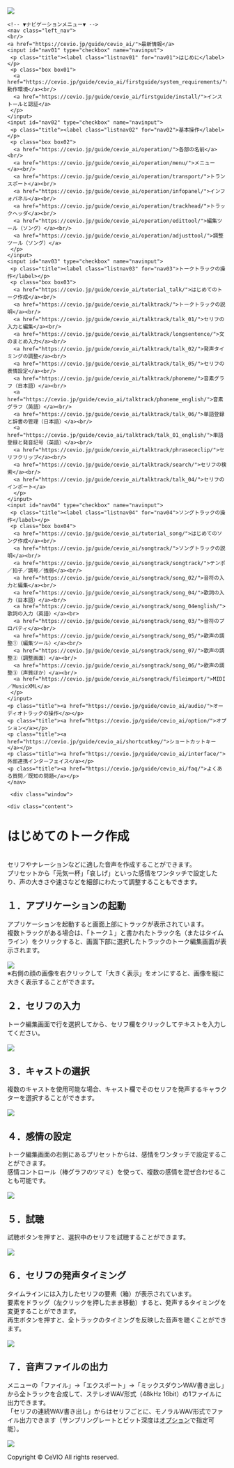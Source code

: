 <!doctype html>
<html>
<head>
   <meta charset="utf-8"/>
   <title>CeVIO AI ユーザーズガイド ┃ トークを作成してみよう</title>
   <link rel="stylesheet" href="../css/style.css">
</head>

<body>
   <!-- ▼ヘッダー▼ -->
    <div class="header">
  <img src="https://cevio.jp/guide/cevio_ai/image/header_image_title.png">
</div>   <!-- ▲ヘッダー▲ -->
   <main class="main">

   <!-- ▼ナビゲーションメニュー▼ -->
    <!-- ▼ナビゲーションメニュー▼ -->
    <nav class="left_nav">
    <br/>
    <a href="https://cevio.jp/guide/cevio_ai/">最新情報</a>
    <input id="nav01" type="checkbox" name="navinput">
     <p class="title"><label class="listnav01" for="nav01">はじめに</label></p>
     <p class="box box01">
      <a href="https://cevio.jp/guide/cevio_ai/firstguide/system_requirements/">動作環境</a><br/>
      <a href="https://cevio.jp/guide/cevio_ai/firstguide/install/">インストールと認証</a>
     </p>
    </input>
    <input id="nav02" type="checkbox" name="navinput">
     <p class="title"><label class="listnav02" for="nav02">基本操作</label></p>
     <p class="box box02">
      <a href="https://cevio.jp/guide/cevio_ai/operation/">各部の名前</a><br/>
      <a href="https://cevio.jp/guide/cevio_ai/operation/menu/">メニュー</a><br/>
      <a href="https://cevio.jp/guide/cevio_ai/operation/transport/">トランスポート</a><br/>
      <a href="https://cevio.jp/guide/cevio_ai/operation/infopanel/">インフォパネル</a><br/>
      <a href="https://cevio.jp/guide/cevio_ai/operation/trackhead/">トラックヘッダ</a><br/>
      <a href="https://cevio.jp/guide/cevio_ai/operation/edittool/">編集ツール（ソング）</a><br/>
      <a href="https://cevio.jp/guide/cevio_ai/operation/adjusttool/">調整ツール（ソング）</a>
     </p>
    </input>
    <input id="nav03" type="checkbox" name="navinput">
     <p class="title"><label class="listnav03" for="nav03">トークトラックの操作</label></p>
     <p class="box box03">
      <a href="https://cevio.jp/guide/cevio_ai/tutorial_talk/">はじめてのトーク作成</a><br/>
      <a href="https://cevio.jp/guide/cevio_ai/talktrack/">トークトラックの説明</a><br/>
      <a href="https://cevio.jp/guide/cevio_ai/talktrack/talk_01/">セリフの入力と編集</a><br/>
      <a href="https://cevio.jp/guide/cevio_ai/talktrack/longsentence/">文のまとめ入力</a><br/>
      <a href="https://cevio.jp/guide/cevio_ai/talktrack/talk_02/">発声タイミングの調整</a><br/>
      <a href="https://cevio.jp/guide/cevio_ai/talktrack/talk_05/">セリフの表情設定</a><br/>
      <a href="https://cevio.jp/guide/cevio_ai/talktrack/phoneme/">音素グラフ（日本語）</a><br/>
      <a href="https://cevio.jp/guide/cevio_ai/talktrack/phoneme_english/">音素グラフ（英語）</a><br/>
      <a href="https://cevio.jp/guide/cevio_ai/talktrack/talk_06/">単語登録と辞書の管理（日本語）</a><br/>
      <a href="https://cevio.jp/guide/cevio_ai/talktrack/talk_01_english/">単語登録と発音記号（英語）</a><br/>
      <a href="https://cevio.jp/guide/cevio_ai/talktrack/phrasececlip/">セリフクリップ</a><br/>
      <a href="https://cevio.jp/guide/cevio_ai/talktrack/search/">セリフの検索</a><br/>
      <a href="https://cevio.jp/guide/cevio_ai/talktrack/talk_04/">セリフのインポート</a>
      </p>
    </input>
    <input id="nav04" type="checkbox" name="navinput">
     <p class="title"><label class="listnav04" for="nav04">ソングトラックの操作</label></p>
     <p class="box box04">
      <a href="https://cevio.jp/guide/cevio_ai/tutorial_song/">はじめてのソング作成</a><br/>
      <a href="https://cevio.jp/guide/cevio_ai/songtrack/">ソングトラックの説明</a><br/>
      <a href="https://cevio.jp/guide/cevio_ai/songtrack/songtrack/">テンポ／拍子／調号／強弱</a><br/>
      <a href="https://cevio.jp/guide/cevio_ai/songtrack/song_02/">音符の入力と編集</a><br/>
      <a href="https://cevio.jp/guide/cevio_ai/songtrack/song_04/">歌詞の入力（日本語）</a><br/>
      <a href="https://cevio.jp/guide/cevio_ai/songtrack/song_04english/">歌詞の入力（英語）</a><br>
      <a href="https://cevio.jp/guide/cevio_ai/songtrack/song_03/">音符のプロパティ</a><br/>
      <a href="https://cevio.jp/guide/cevio_ai/songtrack/song_05/">歌声の調整①（編集ツール）</a><br/>
      <a href="https://cevio.jp/guide/cevio_ai/songtrack/song_07/">歌声の調整②（調整画面）</a><br/>
      <a href="https://cevio.jp/guide/cevio_ai/songtrack/song_06/">歌声の調整③（声質ほか）</a><br/>
      <a href="https://cevio.jp/guide/cevio_ai/songtrack/fileimport/">MIDI／MusicXML</a>
     </p>
    </input>
    <p class="title"><a href="https://cevio.jp/guide/cevio_ai/audio/">オーディオトラックの操作</a></p>
    <p class="title"><a href="https://cevio.jp/guide/cevio_ai/option/">オプション</a></p>
    <p class="title"><a href="https://cevio.jp/guide/cevio_ai/shortcutkey/">ショートカットキー</a></p>
    <p class="title"><a href="https://cevio.jp/guide/cevio_ai/interface/">外部連携インターフェイス</a></p>
    <p class="title"><a href="https://cevio.jp/guide/cevio_ai/faq/">よくある質問／既知の問題</a></p>
    </nav>
<!-- ▲ナビゲーションメニュー▲ -->   <!-- ▲ナビゲーションメニュー▲ -->

     <div class="window">
   <!-- ▼コンテンツ要素▼ -->
    <div class="content">
<h1>はじめてのトーク作成</h1>
<br/>
<div class="main_text">
セリフやナレーションなどに適した音声を作成することができます。<br/>
プリセットから「元気一杯」「哀しげ」といった感情をワンタッチで設定したり、声の大きさや速さなどを細部にわたって調整することもできます。<br/>

<h2>１．アプリケーションの起動</h2>
アプリケーションを起動すると画面上部にトラックが表示されています。<br/>
複数トラックがある場合は、「トーク１」と書かれたトラック名（またはタイムライン）をクリックすると、画面下部に選択したトラックのトーク編集画面が表示されます。<br/>
<br/>
<div><img src='../image/01_w.png' border='0'/></div>
※右側の顔の画像を右クリックして「大きく表示」をオンにすると、画像を縦に大きく表示することができます。<br/>

<h2>２．セリフの入力</h2>
トーク編集画面で行を選択してから、セリフ欄をクリックしてテキストを入力してください。<br/>
<br/>
<div><img src='../image/lt_02_w.png' border='0'/></div>

<h2>３．キャストの選択</h2>
複数のキャストを使用可能な場合、キャスト欄でそのセリフを発声するキャラクターを選択することができます。<br/>
<br/>
<div><img src='../image/lt_03_w.png' border='0'/></div>

<h2>４．感情の設定</h2>
トーク編集画面の右側にあるプリセットからは、感情をワンタッチで設定することができます。<br/>
感情コントロール（棒グラフのツマミ）を使って、複数の感情を混ぜ合わせることも可能です。<br/>
<br/>
<div><img src='../image/lt_04_w.png' border='0'/></div>

<h2>５．試聴</h2>
試聴ボタンを押すと、選択中のセリフを試聴することができます。<br/>
<br/>
<div><img src='../image/lt_05_w.png' border='0'/></div>

<h2>６．セリフの発声タイミング</h2>
タイムラインには入力したセリフの要素（箱）が表示されています。<br/>
要素をドラッグ（左クリックを押したまま移動）すると、発声するタイミングを変更することができます。<br/>
再生ボタンを押すと、全トラックのタイミングを反映した音声を聴くことができます。<br/>
<br/>
<div><img src='../image/kt02_01_w.png' border='0'/><br/>

<h2>７．音声ファイルの出力</h2>
メニューの「ファイル」→「エクスポート」→「ミックスダウンWAV書き出し」から全トラックを合成して、ステレオWAV形式（48kHz 16bit）の1ファイルに出力できます。<br/>
「セリフの連続WAV書き出し」からはセリフごとに、モノラルWAV形式でファイル出力できます（サンプリングレートとビット深度は<a href='https://cevio.jp/guide/cevio_ai/option/'>オプション</a>で指定可能）。<br/>

<br/>
<div><img src='../image/lt_06_w.png' border='0'/></div>

</div>
</div>
   <!-- ▲コンテンツ要素▲ -->
  </div>
  </main>
    
</body>

 <!-- ▼フッター▼ -->
  <div class="footer">
 <p>Copyright © CeVIO All rights reserved.</p>
</div>
 <!-- ▲フッター▲ -->